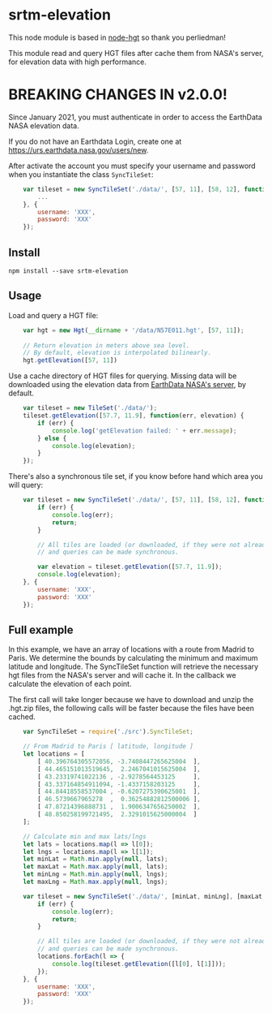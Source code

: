 srtm-elevation
==============

This node module is based in [node-hgt](https://github.com/perliedman/node-hgt) so thank you perliedman!

This module read and query HGT files after cache them from NASA's server, for elevation data with high performance.

# BREAKING CHANGES IN v2.0.0!
Since January 2021, you must authenticate in order to access the EarthData NASA elevation data.

If you do not have an Earthdata Login, create one at https://urs.earthdata.nasa.gov/users/new.

After activate the account you must specify your username and password when you instantiate the class `SyncTileSet`:

```js
    var tileset = new SyncTileSet('./data/', [57, 11], [58, 12], function(err) {
        ...
    }, {
        username: 'XXX',
        password: 'XXX'
    });
```

## Install

```
npm install --save srtm-elevation
```

## Usage

Load and query a HGT file:

```js
    var hgt = new Hgt(__dirname + '/data/N57E011.hgt', [57, 11]);
    
    // Return elevation in meters above sea level.
    // By default, elevation is interpolated bilinearly.
    hgt.getElevation([57, 11])
```

Use a cache directory of HGT files for querying. Missing data will be downloaded
using the elevation data from [EarthData NASA's server](https://urs.earthdata.nasa.gov),
by default.

```js
    var tileset = new TileSet('./data/');
    tileset.getElevation([57.7, 11.9], function(err, elevation) {
        if (err) {
            console.log('getElevation failed: ' + err.message);
        } else {
            console.log(elevation);
        }
    });
```

There's also a synchronous tile set, if you know before hand which area you will query:

```js
    var tileset = new SyncTileSet('./data/', [57, 11], [58, 12], function(err) {
        if (err) {
            console.log(err);
            return;
        }

        // All tiles are loaded (or downloaded, if they were not already on disk)
        // and queries can be made synchronous.

        var elevation = tileset.getElevation([57.7, 11.9]);
        console.log(elevation);
    }, {
        username: 'XXX',
        password: 'XXX'
    });
```

## Full example

In this example, we have an array of locations with a route from Madrid to Paris. We determine the bounds by calculating the minimum and maximum latitude and longitude. The SyncTileSet function will retrieve the necessary hgt files from the NASA's server and will cache it. In the callback we calculate the elevation of each point.

The first call will take longer because we have to download and unzip the .hgt.zip files, the following calls will be faster because the files have been cached.

```js
    var SyncTileSet = require('./src').SyncTileSet;

    // From Madrid to Paris [ latitude, longitude ]
    let locations = [
        [ 40.396764305572056, -3.7408447265625004  ],
        [ 44.465151013519645,  2.2467041015625004  ],
        [ 43.23319741022136 , -2.9278564453125     ],
        [ 43.337164854911094, -1.4337158203125     ],
        [ 44.84418558537004 , -0.6207275390625001  ],
        [ 46.5739667965278  ,  0.36254882812500006 ],
        [ 47.87214396888731 ,  1.9006347656250002  ],
        [ 48.850258199721495,  2.3291015625000004  ]
    ];

    // Calculate min and max lats/lngs
    let lats = locations.map(l => l[0]);
    let lngs = locations.map(l => l[1]);
    let minLat = Math.min.apply(null, lats);
    let maxLat = Math.max.apply(null, lats);
    let minLng = Math.min.apply(null, lngs);
    let maxLng = Math.max.apply(null, lngs);

    var tileset = new SyncTileSet('./data/', [minLat, minLng], [maxLat, maxLng], function(err) {
        if (err) {
            console.log(err);
            return;
        }

        // All tiles are loaded (or downloaded, if they were not already on disk)
        // and queries can be made synchronous.
        locations.forEach(l => {
            console.log(tileset.getElevation([l[0], l[1]]));
        });
    }, {
        username: 'XXX',
        password: 'XXX'
    });
```

